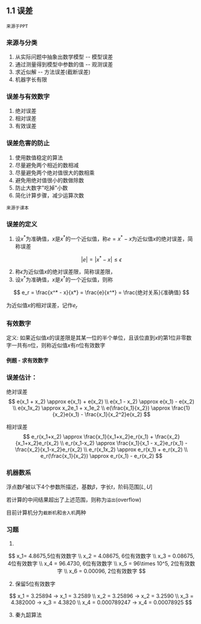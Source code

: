 ## 1.1 误差

`来源于PPT`

### 来源与分类

1. 从实际问题中抽象出数学模型 -- 模型误差
2. 通过测量得到模型中参数的值 -- 观测误差
3. 求近似解 -- 方法误差(截断误差)
4. 机器字长有限



### 误差与有效数字

1. 绝对误差
2. 相对误差
3. 有效误差



### 误差危害的防止

1. 使用数值稳定的算法
2. 尽量避免两个相近的数相减
3. 尽量避免两个绝对值很大的数相乘
4. 避免用绝对值很小的数做除数
5. 防止大数字"吃掉"小数
6. 简化计算步骤，减少运算次数



`来源于课本`

### 误差的定义

1. 设$x^*$为准确值，$x$是$x^*$的一个近似值，称$e = x^*-x$为近似值$x$的绝对误差，简称误差

$$
|e| = |x^* - x| \leq \epsilon
$$

2. 称$\epsilon$为近似值$x$的绝对误差限，简称误差限，
3. 设$x^*$为准确值，$x$是$x^*$的一个近似值，则称

$$
e_r = \frac{x^* - x}{x*} = \frac{e}{x^*} = \frac{绝对关系}{准确值}
$$

为近似值$x$的相对误差，记作$e_r$



### 有效数字

定义: 如果近似值$x$的误差限是其某一位的半个单位，且该位直到$x$的第1位非零数字一共有$n$位，则称近似值$x$有$n$位有效数字

#### 例题 - 求有效数字



### 误差估计：

绝对误差
$$
e(x_1 + x_2) \approx e(x_1) + e(x_2) \\
e(x_1 - x_2) \approx e(x_1) - e(x_2) \\
e(x_1x_2) \approx x_2e_1 + x_1e_2 \\
e(\frac{x_1}{x_2}) \approx \frac{1}{x_2}e(x_1) - \frac{x_1}{x_2^2}e(x_2)
$$


相对误差
$$
e_r(x_1+x_2) \approx \frac{x_1}{x_1+x_2}e_r(x_1) + \frac{x_2}{x_1+x_2}e_r(x_2) \\
e_r(x_1-x_2) \approx \frac{x_1}{x_1 - x_2}e_r(x_1) - \frac{x_2}{x_1-x_2}e_r(x_2) \\
e_r(x_1x_2) \approx e_r(x_1) + e_r(x_2) \\
e_r(\frac{x_1}{x_2}) \approx e_r(x_1) - e_r(x_2)
$$

### 机器数系

浮点数$F$被以下4个参数所描述，基数$\beta$，字长$t$，阶码范围$[L,U]$

若计算的中间结果超出了上述范围，则称为`溢出`(overflow)

目前计算机分为`截断机`和`舍入机`两种



### 习题

1. 

$$
x_1= 4.8675,5位有效数字 \\
x_2 = 4.08675, 6位有效数字 \\
x_3 = 0.08675, 4位有效数字 \\
x_4 = 96.4730, 6位有效数字 \\
x_5 = 96\times 10^5, 2位有效数字 \\
x_6 = 0.00096, 2位有效数字
$$



2. 保留5位有效数字

$$
x_1 = 3.25894 -> x_1 = 3.2589 \\
x_2 = 3.25896 -> x_2 = 3.2590 \\
x_3 = 4.382000 -> x_3 = 4.3820 \\
x_4 = 0.000789247 -> x_4 = 0.00078925
$$



3. 秦九韶算法

